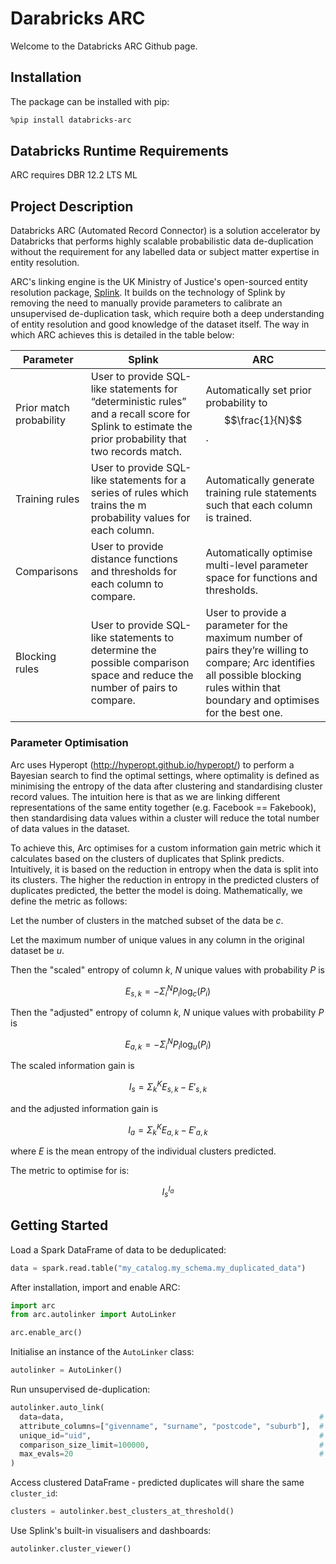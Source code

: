 # Darabricks ARC

Welcome to the Databricks ARC Github page.

## Installation

The package can be installed with pip:

```bash
%pip install databricks-arc
```

## Databricks Runtime Requirements

ARC requires DBR 12.2 LTS ML

## Project Description

Databricks ARC (Automated Record Connector) is a solution accelerator by Databricks that performs highly scalable probabilistic data de-duplication without the requirement for any labelled data or subject matter expertise in entity resolution.

ARC's linking engine is the UK Ministry of Justice's open-sourced entity resolution package, [Splink](https://github.com/moj-analytical-services/splink). It builds on the technology of Splink by removing the need to manually provide parameters to calibrate an unsupervised de-duplication task, which require both a deep understanding of entity resolution and good knowledge of the dataset itself. The way in which ARC achieves this is detailed in the table below:

| **Parameter**           | **Splink**                                                                                                                                            | **ARC**                                                                                                                                                                                 |
|-------------------------|-------------------------------------------------------------------------------------------------------------------------------------------------------|-----------------------------------------------------------------------------------------------------------------------------------------------------------------------------------------|
| Prior match probability | User to provide SQL-like statements for “deterministic rules” and a recall score for Splink to estimate the prior probability that two records match. | Automatically set prior probability to $$\frac{1}{N}$$.                                                                                                                                                  |
| Training rules          | User to provide SQL-like statements for a series of rules which trains the m probability values for each column.                                      | Automatically generate training rule statements such that each column is trained.                                                                                                       |
| Comparisons             | User to provide distance functions and thresholds for each column to compare.                                                                         | Automatically optimise multi-level parameter space for functions and thresholds.                                                                                                        |
| Blocking rules          | User to provide SQL-like statements to determine the possible comparison space and reduce the number of pairs to compare.                             | User to provide a parameter for the maximum number of pairs they’re willing to compare; Arc identifies all possible blocking rules within that boundary and optimises for the best one. |


### Parameter Optimisation

Arc uses Hyperopt (http://hyperopt.github.io/hyperopt/) to perform a Bayesian search to find the optimal settings, where optimality is defined as minimising the entropy of the data after clustering and standardising cluster record values. The intuition here is that as we are linking different representations of the same entity together (e.g. Facebook == Fakebook), then standardising data values within a cluster will reduce the total number of data values in the dataset.

To achieve this, Arc optimises for a custom information gain metric which it calculates based on the clusters of duplicates that Splink predicts. Intuitively, it is based on the reduction in entropy when the data is split into its clusters. The higher the reduction in entropy in the predicted clusters of duplicates predicted, the better the model is doing. Mathematically, we define the metric as follows:

Let the number of clusters in the matched subset of the data be *c*.

Let the maximum number of unique values in any column in the original dataset be *u*.

Then the "scaled" entropy of column *k*, *N* unique values with probability *P* is

$$E_{s,k} = -\Sigma_{i}^{N} P_{i} \log_{c}(P_{i})$$

Then the "adjusted" entropy of column *k*, *N* unique values with probability *P* is

$$E_{a,k} = -\Sigma_{i}^{N} P_{i} \log_{u}(P_{i})$$

The scaled information gain is

$$I_{s} = \Sigma_{k}^{K} E_{s,k} - E'_{s,k}$$

and the adjusted information gain is

$$I_{a} = \Sigma_{k}^{K} E_{a,k} - E'_{a,k}$$

where *E* is the mean entropy of the individual clusters predicted.

The metric to optimise for is:

$$I_{s}^{I_{a}}$$


## Getting Started

Load a Spark DataFrame of data to be deduplicated:

```python
data = spark.read.table("my_catalog.my_schema.my_duplicated_data")
```

After installation, import and enable ARC:

```python
import arc
from arc.autolinker import AutoLinker

arc.enable_arc()
```

Initialise an instance of the `AutoLinker` class:

```python
autolinker = AutoLinker()
```

Run unsupervised de-duplication:

```python
autolinker.auto_link(
  data=data,                                                         # Spark DataFrame of data to deduplicate
  attribute_columns=["givenname", "surname", "postcode", "suburb"],  # List of column names containing attribute to compare
  unique_id="uid",                                                   # Name of the unique identifier column
  comparison_size_limit=100000,                                      # Maximum number of pairs to compare
  max_evals=20                                                       # Number of trials to run during optimisation process
)
```

Access clustered DataFrame - predicted duplicates will share the same `cluster_id`:

```python
clusters = autolinker.best_clusters_at_threshold()
```

Use Splink's built-in visualisers and dashboards:

```python
autolinker.cluster_viewer()
```

